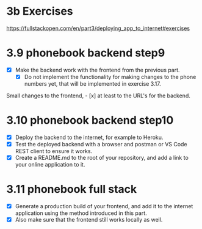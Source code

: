 # 3b Exercises
https://fullstackopen.com/en/part3/deploying_app_to_internet#exercises

# 3.9 phonebook backend step9
- [x] Make the backend work with the frontend from the previous part. 
    - [x] Do not implement the functionality for making changes to the phone numbers yet, that will be implemented in exercise 3.17.

Small changes to the frontend, 
    - [x] at least to the URL's for the backend. 

# 3.10 phonebook backend step10
- [x] Deploy the backend to the internet, for example to Heroku.
- [x] Test the deployed backend with a browser and postman or VS Code REST client to ensure it works.
- [x] Create a README.md to the root of your repository, and add a link to your online application to it.

# 3.11 phonebook full stack
- [x] Generate a production build of your frontend, and add it to the internet application using the method introduced in this part.
- [x] Also make sure that the frontend still works locally as well.